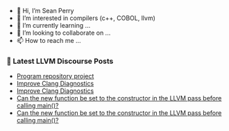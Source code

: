 - 👋 Hi, I’m Sean Perry
- 👀 I’m interested in compilers (c++, COBOL, llvm)
- 🌱 I’m currently learning ...
- 💞️ I’m looking to collaborate on ...
- 📫 How to reach me ...

<!---
s66perry/s66perry is a ✨ special ✨ repository because its `README.md` (this file) appears on your GitHub profile.
You can click the Preview link to take a look at your changes.
--->
### 📕 Latest LLVM Discourse Posts

<!-- DISCOURSE-LLVM:START -->
- [Program repository project](https://discourse.llvm.org/t/program-repository-project/61573#post_2)
- [Improve Clang Diagnostics](https://discourse.llvm.org/t/improve-clang-diagnostics/61521#post_6)
- [Improve Clang Diagnostics](https://discourse.llvm.org/t/improve-clang-diagnostics/61521#post_5)
- [Can the new function be set to the constructor in the LLVM pass before calling main&lpar;&rpar;?](https://discourse.llvm.org/t/can-the-new-function-be-set-to-the-constructor-in-the-llvm-pass-before-calling-main/61609#post_3)
- [Can the new function be set to the constructor in the LLVM pass before calling main&lpar;&rpar;?](https://discourse.llvm.org/t/can-the-new-function-be-set-to-the-constructor-in-the-llvm-pass-before-calling-main/61609#post_2)
<!-- DISCOURSE-LLVM:END -->
